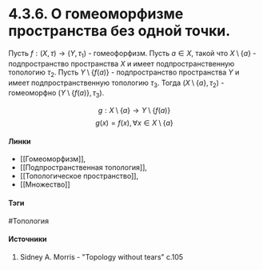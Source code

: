# 4.3.6. О гомеоморфизме пространства без одной точки.
Пусть $f:(X,\tau)\rightarrow(Y,\tau_{1})$ - гомеофорфизм. Пусть $a\in X$, такой что $X\setminus\{a\}$ - подпространство пространства $X$ и имеет подпространственную топологию $\tau_{2}$. Пусть $Y\setminus\{f(a)\}$ - подпространство пространства $Y$ и имеет подпространственную топологию $\tau_{3}$. Тогда $(X\setminus\{a\},\tau_{2})$ - гомеоморфно $(Y\setminus\{f(a)\},\tau_{3})$.

$$g:X\setminus\{a\}\rightarrow Y\setminus\{f(a)\}$$
$$g(x)=f(x),\forall x\in X\setminus\{a\}$$
#### Линки
- [[Гомеоморфизм]],
- [[Подпространственная топология]],
- [[Топологическое пространство]],
- [[Множество]]
#### Тэги 
 #Топология
#### Источники
1. Sidney A. Morris - "Topology without tears" c.105